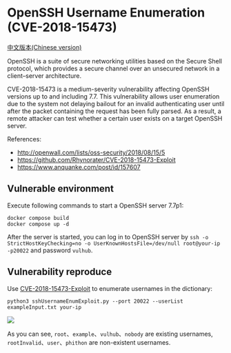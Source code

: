 # OpenSSH Username Enumeration (CVE-2018-15473)

[中文版本(Chinese version)](README.zh-cn.md)

OpenSSH is a suite of secure networking utilities based on the Secure Shell protocol, which provides a secure channel over an unsecured network in a client–server architecture.

CVE-2018-15473 is a medium-severity vulnerability affecting OpenSSH versions up to and including 7.7. This vulnerability allows user enumeration due to the system not delaying bailout for an invalid authenticating user until after the packet containing the request has been fully parsed. As a result, a remote attacker can test whether a certain user exists on a target OpenSSH server.

References:

- http://openwall.com/lists/oss-security/2018/08/15/5
- https://github.com/Rhynorater/CVE-2018-15473-Exploit
- https://www.anquanke.com/post/id/157607

## Vulnerable environment

Execute following commands to start a OpenSSH server 7.7p1:

```
docker compose build
docker compose up -d
```

After the server is started, you can log in to OpenSSH server by `ssh -o StrictHostKeyChecking=no -o UserKnownHostsFile=/dev/null root@your-ip -p20022` and password `vulhub`.

## Vulnerability reproduce

Use [CVE-2018-15473-Exploit](https://github.com/Rhynorater/CVE-2018-15473-Exploit) to enumerate usernames in the dictionary:

```
python3 sshUsernameEnumExploit.py --port 20022 --userList exampleInput.txt your-ip
```

![](1.png)

As you can see, `root`、`example`、`vulhub`、`nobody` are existing usernames, `rootInvalid`、`user`、`phithon` are non-existent usernames. 
